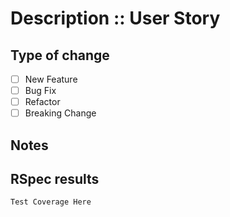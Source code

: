 # Description :: User Story

## Type of change

- [ ] New Feature
- [ ] Bug Fix
- [ ] Refactor
- [ ] Breaking Change

## Notes

## RSpec results

```
Test Coverage Here
```
